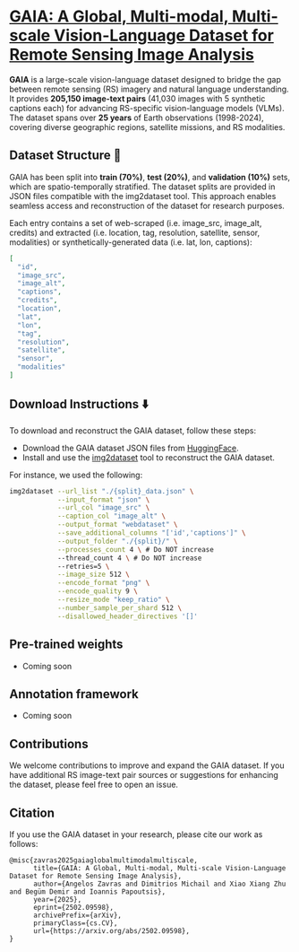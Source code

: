 # [GAIA: A Global, Multi-modal, Multi-scale Vision-Language Dataset for Remote Sensing Image Analysis](https://arxiv.org/abs/2502.09598)

**GAIA** is a large-scale vision-language dataset designed to bridge the gap between remote sensing (RS) imagery and natural language understanding. It provides **205,150 image-text pairs** (41,030 images with 5 synthetic captions each) for advancing RS-specific vision-language models (VLMs). The dataset spans over **25 years** of Earth observations (1998-2024), covering diverse geographic regions, satellite missions, and RS modalities.

## Dataset Structure 📂
GAIA has been split into **train (70%)**, **test (20%)**, and **validation (10%)** sets, which are spatio-temporally stratified. The dataset splits are provided in JSON files compatible with the img2dataset tool. This approach enables seamless access and reconstruction of the dataset for research purposes. 

Each entry contains a set of web-scraped (i.e. image_src, image_alt, credits) and extracted (i.e. location, tag, resolution, satellite, sensor, modalities) or synthetically-generated data (i.e. lat, lon, captions):
```json
[
  "id", 
  "image_src",
  "image_alt",
  "captions",
  "credits",
  "location",
  "lat",
  "lon",
  "tag",
  "resolution",
  "satellite",
  "sensor",
  "modalities"
]
```

## Download Instructions ⬇️
To download and reconstruct the GAIA dataset, follow these steps:
- Download the GAIA dataset JSON files from [HuggingFace](https://huggingface.co/datasets/azavras/GAIA).
- Install and use the [img2dataset](https://github.com/rom1504/img2dataset) tool to reconstruct the GAIA dataset.

For instance, we used the following:
```bash
img2dataset --url_list "./{split}_data.json" \
            --input_format "json" \
            --url_col "image_src" \
            --caption_col "image_alt" \
            --output_format "webdataset" \
            --save_additional_columns "['id','captions']" \
            --output_folder "./{split}/" \
            --processes_count 4 \ # Do NOT increase 
            --thread_count 4 \ # Do NOT increase
            --retries=5 \
            --image_size 512 \
            --encode_format "png" \
            --encode_quality 9 \
            --resize_mode "keep_ratio" \
            --number_sample_per_shard 512 \
            --disallowed_header_directives '[]'
```

## Pre-trained weights
- Coming soon

## Annotation framework
- Coming soon

## Contributions
We welcome contributions to improve and expand the GAIA dataset. If you have additional RS image-text pair sources or suggestions for enhancing the dataset, please feel free to open an issue.

## Citation
If you use the GAIA dataset in your research, please cite our work as follows:
```
@misc{zavras2025gaiaglobalmultimodalmultiscale,
      title={GAIA: A Global, Multi-modal, Multi-scale Vision-Language Dataset for Remote Sensing Image Analysis}, 
      author={Angelos Zavras and Dimitrios Michail and Xiao Xiang Zhu and Begüm Demir and Ioannis Papoutsis},
      year={2025},
      eprint={2502.09598},
      archivePrefix={arXiv},
      primaryClass={cs.CV},
      url={https://arxiv.org/abs/2502.09598}, 
}
```

